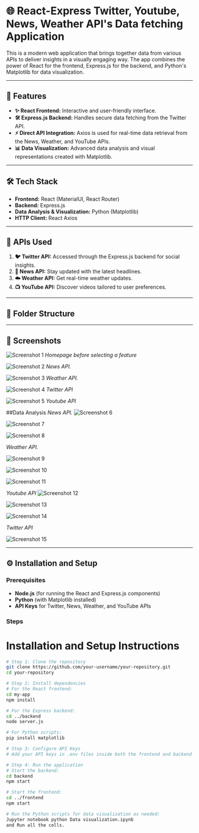# 🌐 React-Express Twitter, Youtube, News, Weather API's Data fetching Application

This is a modern web application that brings together data from various APIs to deliver insights in a visually engaging way. The app combines the power of React for the frontend, Express.js for the backend, and Python's Matplotlib for data visualization.

---

## 🚀 Features

- **✨ React Frontend:** Interactive and user-friendly interface.
- **🛠️ Express.js Backend:** Handles secure data fetching from the Twitter API.
- **⚡ Direct API Integration:** Axios is used for real-time data retrieval from the News, Weather, and YouTube APIs.
- **📊 Data Visualization:** Advanced data analysis and visual representations created with Matplotlib.

---

## 🛠️ Tech Stack

- **Frontend:** React (MaterialUI, React Router)
- **Backend:** Express.js
- **Data Analysis & Visualization:** Python (Matplotlib)
- **HTTP Client:** React Axios

---

## 🌟 APIs Used

1. **🐦 Twitter API:** Accessed through the Express.js backend for social insights.
2. **📰 News API:** Stay updated with the latest headlines.
3. **☁️ Weather API:** Get real-time weather updates.
4. **📺 YouTube API:** Discover videos tailored to user preferences.

---

## 📂 Folder Structure


---

## 📸 Screenshots

![Screenshot 1](https://github.com/suhasg-iit/CST-Final-Project/blob/main/images/imageofapplicationhomepage.png)
*Homepage before selecting a feature*

![Screenshot 2](images/newsapiworking.png)
*News API.*

![Screenshot 3](images/weather%20api%20working.png)
*Weather API.*

![Screenshot 4](images/working%20twitter%20api.png)
*Twitter API*

![Screenshot 5](images/working%20of%20youtube%20api.png)
*Youtube API*


##Data Analysis
*News API.*
![Screenshot 6](https://github.com/suhasg-iit/CST-Final-Project/blob/main/Images/image-1.png)


![Screenshot 7](images/image-2.png)


![Screenshot 8](images/image-3.png)

*Weather API.*

![Screenshot 9](images/image-4.png)


![Screenshot 10](images/image-5.png)


![Screenshot 11](images/image-6.png)

*Youtube API*
![Screenshot 12](images/image-7.png)


![Screenshot 13](images/image-8.png)


![Screenshot 14](images/image-9.png)

*Twitter API*

![Screenshot 15](images/twitter-pewdiepie.png)

---

## ⚙️ Installation and Setup

### Prerequisites

- **Node.js** (for running the React and Express.js components)
- **Python** (with Matplotlib installed)
- **API Keys** for Twitter, News, Weather, and YouTube APIs

### Steps


# Installation and Setup Instructions
```bash
# Step 1: Clone the repository
git clone https://github.com/your-username/your-repository.git
cd your-repository

# Step 2: Install dependencies
# For the React frontend:
cd my-app
npm install

# For the Express backend:
cd ../backend
node server.js

# For Python scripts:
pip install matplotlib

# Step 3: Configure API Keys
# Add your API keys in .env files inside both the frontend and backend directories.

# Step 4: Run the application
# Start the backend:
cd backend
npm start

# Start the frontend:
cd ../frontend
npm start

# Run the Python scripts for data visualization as needed:
Jupyter notebook python Data visualization.ipynb
and Run all the cells.